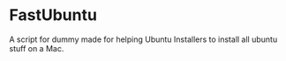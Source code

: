 # FastUbuntu

A script for dummy made for helping Ubuntu Installers to install all ubuntu stuff on a Mac. 


